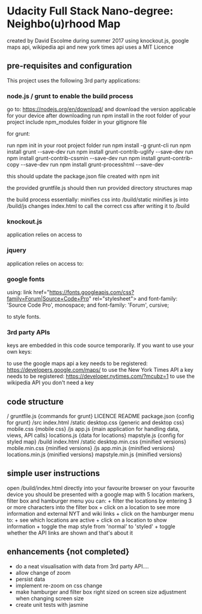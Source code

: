 # Udacity Full Stack Nano-degree: Neighbo(u)rhood Map

created by David Escolme during summer 2017
using knockout.js, google maps api, wikipedia api and new york times api
uses a MIT Licence

## pre-requisites and configuration

This project uses the following 3rd party applications:

### node.js / grunt to enable the build process

go to: https://nodejs.org/en/download/ and download the version applicable for your device
after downloading run npm install in the root folder of your project
include npm_modules folder in your gitignore file

for grunt:

run npm init in your root project folder
run npm install -g grunt-cli
run npm install grunt --save-dev
run npm install grunt-contrib-uglify --save-dev
run npm install grunt-contrib-cssmin --save-dev
run npm install grunt-contrib-copy --save-dev
run npm install grunt-processhtml --save-dev

this should update the package.json file created with npm init

the provided gruntfile.js should then run provided directory structures map

the build process essentially:
    minifies css into /build/static
    minifies js into /build/js
    changes index.html to call the correct css after writing it to /build

### knockout.js

application relies on access to

<script src="https://code.jquery.com/jquery-1.12.0.min.js"></script>

### jquery

application relies on access to:

<script src="https://cdnjs.cloudflare.com/ajax/libs/knockout/3.4.0/knockout-min.js"></script>

### google fonts

using: link href="https://fonts.googleapis.com/css?family=Forum|Source+Code+Pro" rel="stylesheet"> and
font-family: 'Source Code Pro', monospace;
and
font-family: 'Forum', cursive;

to style fonts.

### 3rd party APIs

keys are embedded in this code source temporarily. If you want to use your own keys:

to use the google maps api a key needs to be registered: https://developers.google.com/maps/
to use the New York Times API a key needs to be registered: https://developer.nytimes.com/?mcubz=1
to use the wikipedia API you don't need a key

## code structure

/
    gruntfile.js {commands for grunt}
    LICENCE
    README
    package.json {config for grunt}
    /src
        index.html
        /static
            desktop.css {generic and desktop css}
            mobile.css {mobile css}
        /js
            app.js {main application for handling data, views, API calls}
            locations.js {data for locations}
            mapstyle.js {config for styled map}
    /build
        index.html
        /static
            desktop.min.css {minified versions}
            mobile.min.css {minified versions}
        /js
            app.min.js {minified versions}
            locations.min.js {minified versions}
            mapstyle.min.js {minified versions}


## simple user instructions

open /build/index.html directly into your favourite browser on your favourite device
you should be presented with a google map with 5 location markers, filter box and hamburger menu
you can:
    + filter the locations by entering 3 or more characters into the filter box
    + click on a location to see more information and external NYT and wiki links
    + click on the hamburger menu to:
        + see which locations are active
        + click on a location to show information
        + toggle the map style from 'normal' to 'styled'
        + toggle whether the API links are shown
and that's about it

## enhancements {not completed}

+ do a neat visualisation with data from 3rd party API....
+ allow change of zoom
+ persist data
+ implement re-zoom on css change
+ make hamburger and filter box right sized on screen size adjustment when changing screen size
+ create unit tests with jasmine